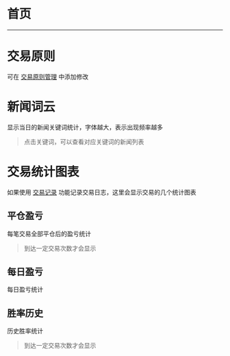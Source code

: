 # 首页
---
# 交易原则
可在 [交易原则管理](principles.md) 中添加修改

# 新闻词云
显示当日的新闻关键词统计，字体越大，表示出现频率越多

> 点击关键词，可以查看对应关键词的新闻列表

# 交易统计图表
如果使用 [交易记录](record.md) 功能记录交易日志，这里会显示交易的几个统计图表

## 平仓盈亏
每笔交易全部平仓后的盈亏统计
> 到达一定交易次数才会显示

## 每日盈亏
每日盈亏统计

## 胜率历史
历史胜率统计
> 到达一定交易次数才会显示